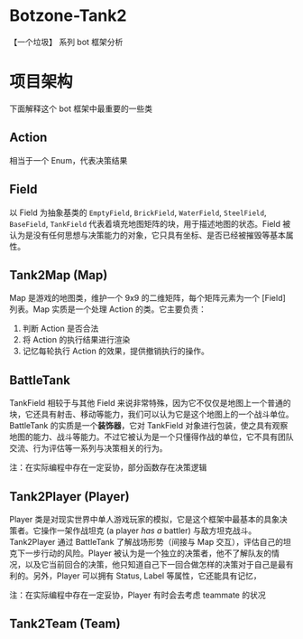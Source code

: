 Botzone-Tank2
======================
【一个垃圾】 系列 bot 框架分析


项目架构
==============
下面解释这个 bot 框架中最重要的一些类


Action
----------------
相当于一个 Enum，代表决策结果


Field
----------------
以 Field 为抽象基类的 `EmptyField`, `BrickField`, `WaterField`, `SteelField`, `BaseField`, `TankField` 代表着填充地图矩阵的块，用于描述地图的状态。Field 被认为是没有任何思想与决策能力的对象，它只具有坐标、是否已经被摧毁等基本属性。

Tank2Map (Map)
----------------
Map 是游戏的地图类，维护一个 9x9 的二维矩阵，每个矩阵元素为一个 [Field] 列表。Map 实质是一个处理 Action 的类。它主要负责：

1. 判断 Action 是否合法
2. 将 Action 的执行结果进行渲染
3. 记忆每轮执行 Action 的效果，提供撤销执行的操作。

BattleTank
---------------
TankField 相较于与其他 Field 来说非常特殊，因为它不仅仅是地图上一个普通的块，它还具有射击、移动等能力，我们可以认为它是这个地图上的一个战斗单位。BattleTank 的实质是一个**装饰器**，它对 TankField 对象进行包装，使之具有观察地图的能力、战斗等能力。不过它被认为是一个只懂得作战的单位，它不具有团队交流、行为评估等一系列与决策相关的行为。

注：在实际编程中存在一定妥协，部分函数存在决策逻辑


Tank2Player (Player)
---------------------
Player 类是对现实世界中单人游戏玩家的模拟，它是这个框架中最基本的具象决策者。它操作一架作战坦克 (a player *has a* battler) 与敌方坦克战斗。Tank2Player 通过 BattleTank 了解战场形势（间接与 Map 交互），评估自己的坦克下一步行动的风险。Player 被认为是一个独立的决策者，他不了解队友的情况，以及它当前回合的决策，他只知道自己下一回合做怎样的决策对于自己是最有利的。另外，Player 可以拥有 Status, Label 等属性，它还能具有记忆，

注：在实际编程中存在一定妥协，Player 有时会去考虑 teammate 的状况

Tank2Team (Team)
------------------




